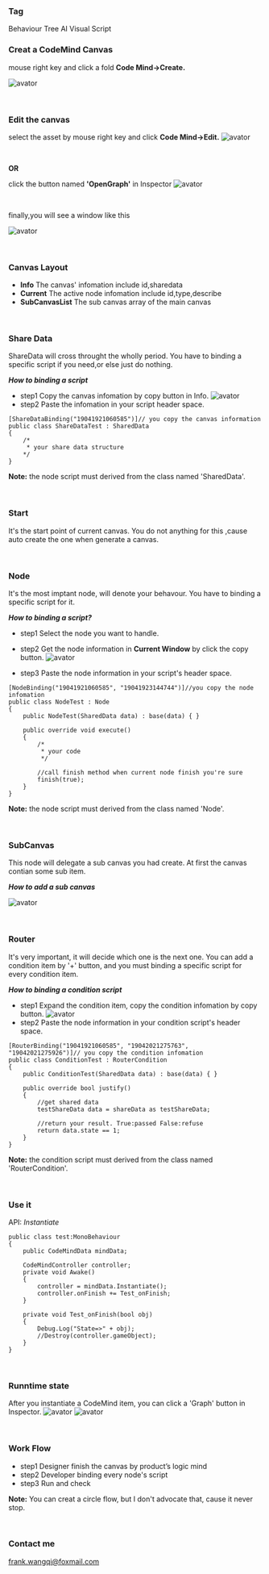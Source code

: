### Tag
Behaviour Tree
AI
Visual Script

### Creat a CodeMind Canvas
mouse right key and click a fold **Code Mind->Create.**

![avator](pic/create.png)

<br/>

### Edit the canvas

select the asset by mouse right key and click **Code Mind->Edit.**
![avator](pic/edit1.png)

<br/>

**OR**

click the button named **'OpenGraph'** in Inspector
![avator](pic/edit2.png)

<br/>

finally,you will see a window like this

![avator](pic/canvas.png)

<br/>

### Canvas Layout

+ **Info**
The canvas' infomation include id,sharedata
+ **Current**
The active node infomation include id,type,describe
+ **SubCanvasList**
The sub canvas array of the main canvas

<br/>

### Share Data
ShareData will cross throught the wholly period. You have to binding a specific script if you need,or else just do nothing.

***How to binding a script***
+ step1
Copy the canvas infomation by copy button in Info.
![avator](pic/sharedataCopy.png)
+ step2
Paste the infomation in your script header space.
```
[ShareDataBinding("19041921060585")]// you copy the canvas information
public class ShareDataTest : SharedData
{
    /*
     * your share data structure
    */
}
```

**Note:** the node script must derived from the class named 'SharedData'.

<br/>

### Start
It's the start point of current canvas. You do not anything for this ,cause auto create the one when generate a canvas.

<br/>

### Node
It's the most imptant node, will denote your behavour. You have to binding a specific script for it.

***How to binding a script?***
+ step1
Select the node you want to handle.

+ step2
Get the node information in **Current Window** by click the copy button.
![avator](pic/currentCopy.png)

+ step3
Paste the node information in your script's header space.
```
[NodeBinding("19041921060585", "19041923144744")]//you copy the node infomation
public class NodeTest : Node
{
    public NodeTest(SharedData data) : base(data) { }

    public override void execute()
    {
        /*
         * your code
         */

        //call finish method when current node finish you're sure
        finish(true);
    }
}
```

**Note:** the node script must derived from the class named 'Node'.

<br/>

### SubCanvas
This node will delegate a sub canvas you had create. At first the canvas contian some sub item.

***How to add a sub canvas***

![avator](pic/subcanvaslistadd.png)

<br/>

### Router

It's very important, it will decide which one is the next one. You can add a condition item by '+' button, and you must binding a specific script for every condition item.

***How to binding a condition script***
+ step1
Expand the condition item, copy the condition infomation by copy button.
![avator](pic/routerCopy.png)
+ step2
Paste the node information in your condition script's header space.
```
[RouterBinding("19041921060585", "19042021275763", "19042021275926")]// you copy the condition infomation
public class ConditionTest : RouterCondition
{
    public ConditionTest(SharedData data) : base(data) { }

    public override bool justify()
    {
        //get shared data
        testShareData data = shareData as testShareData;

        //return your result. True:passed False:refuse
        return data.state == 1;
    }
}
```

**Note:** the condition script must derived from the class named 'RouterCondition'.

<br/>

### Use it

API: $Instantiate$

```
public class test:MonoBehaviour
{
    public CodeMindData mindData;

    CodeMindController controller;
    private void Awake()
    {
        controller = mindData.Instantiate();
        controller.onFinish += Test_onFinish;
    }

    private void Test_onFinish(bool obj)
    {
        Debug.Log("State=>" + obj);
        //Destroy(controller.gameObject);
    }
}
```
<br/>

### Runntime state

After you instantiate a CodeMind item, you can click a 'Graph' button in Inspector.
![avator](pic/runtimeopen.png)
![avator](pic/runtime.png)

<br/>

### Work Flow

+ step1
Designer finish the canvas by product’s logic mind
+ step2
Developer binding every node's script
+ step3
Run and check

**Note:** You can creat a circle flow, but I don't advocate that, cause it never stop.

<br/>

### Contact me

frank.wangqi@foxmail.com
